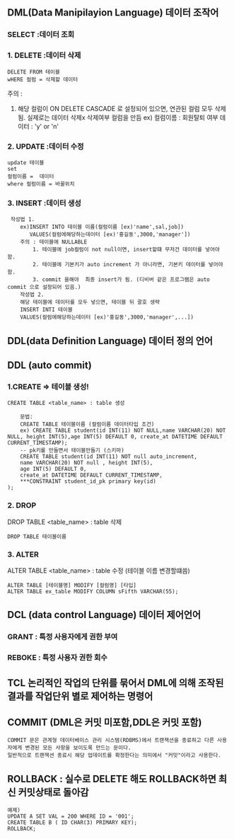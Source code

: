 
## DML(Data Manipilayion Language) 데이터 조작어
### SELECT :데이터 조회


### 1. DELETE :데이터 삭제
~~~
DELETE FROM 테이블 
wHERE 컬럼 = 삭제할 데이터
~~~
주의 : 
1. 해당 컬럼이 ON DELETE CASCADE 로 설정되어 있으면, 연관된 컬럼 모두 삭제됨.
    실제로는 데이터 삭제x
    삭제여부 컬럼을 만듬 ex) 컬럼이름 : 회원탈퇴 여부
                             데이터 : 'y' or 'n'

### 2. UPDATE :데이터 수정
~~~
update 테이블
set 
컬럼이름 =  데이터
where 컬럼이름 = 바꿀위치
~~~

### 3. INSERT :데이터 생성
~~~
 작성법 1.
    ex)INSERT INTO 테이블 이름(컬럼이름 [ex)'name',sal,job])
       VALUES(컬럼에해당하는데이터 [ex)'홍길동',3000,'manager']) 
    주의 : 테이블에 NULLABLE 
        1. 테이블에 job컬럼이 not null이면, insert할떄 무저건 데이터를 넣어야 함. 
        2. 테이블에 기본키가 auto increment 가 아니라면, 기본키 데이터를 넣어야 함.
        3. commit 을해야  최종 insert가 됨. (디비버 같은 프로그램은 auto commit 으로 설정되어 있음.)
    작성법 2.
    해당 테이블에 데이터를 모두 넣으면, 테이블 뒤 괄호 생략
    INSERT INTI 테이블
    VALUES(컬럼에해당하는데이터 [ex)'홍길동',3000,'manager',...])
~~~

## DDL(data Definition Language) 데이터 정의 언어
## DDL (auto commit)
### 1.CREATE => 테이블 생성!
    CREATE TABLE <table_name> : table 생성
~~~    
    문법:
    CREATE TABLE 테이블이름 (컬럼이름 데이터타입 조건)
    ex) CREATE TABLE student(id INT(11) NOT NULL,name VARCHAR(20) NOT NULL, height INT(5),age INT(5) DEFAULT 0, create_at DATETIME DEFAULT CURRENT_TIMESTAMP);
    -- pk키를 만들면서 테이블만들기 (스키마)
    CREATE TABLE student(id INT(11) NOT null auto_increment,
    name VARCHAR(20) NOT null , height INT(5),
    age INT(5) DEFAULT 0, 
    create_at DATETIME DEFAULT CURRENT_TIMESTAMP,
    ***CONSTRAINT student_id_pk primary key(id)
);
~~~
### 2. DROP
DROP TABLE <table_name>   : table 삭제
~~~
DROP TABLE 테이블이름
~~~

### 3. ALTER
ALTER TABLE <table_name>  : table 수정 (테이블 이름 변경할떄씀)
~~~
ALTER TABLE [테이블명] MODIFY [컬럼명] [타입]
ALTER TABLE ex_table MODIFY COLUMN sFifth VARCHAR(55);
~~~

## DCL (data control Language) 데이터 제어언어
### GRANT  : 특정 사용자에게 권한 부여
### REBOKE : 특정 사용자 권한 회수

## TCL  논리적인 작업의 단위를 묶어서 DML에 의해 조작된 결과를 작업단위 별로 제어하는 명령어
## COMMIT (DML은 커밋 미포함,DDL은 커밋 포함)
    COMMIT 문은 관계형 데이터베이스 관리 시스템(RDBMS)에서 트랜잭션을 종료하고 다른 사용자에게 변경된 모든 사항을 보이도록 만드는 문이다. 
    일반적으로 트랜잭션 종료시 해당 업데이트를 확정한다는 의미에서 "커밋"이라고 사용한다.

## ROLLBACK : 실수로 DELETE 해도 ROLLBACK하면 최신 커밋상태로 돌아감
~~~
예졔)
UPDATE A SET VAL = 200 WHERE ID = '001';
CREATE TABLE B ( ID CHAR(3) PRIMARY KEY);
ROLLBACK;
~~~